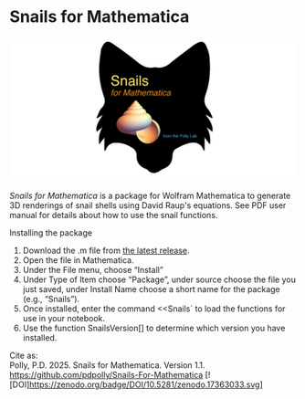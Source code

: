 # Snails for Mathematica

<img src="https://github.com/pdpolly/Snails-For-Mathematica/blob/main/SnailsIconGitHub.jpg">

<i>Snails for Mathematica</i> is a package for Wolfram Mathematica to generate 3D renderings of snail shells using David Raup's equations.  See PDF user manual for details about how to use the snail functions.

Installing the package
<ol>
<li>Download the .m file from <a href="https://github.com/pdpolly/Snails-For-Mathematica/releases/latest">the latest release</a>.</li>
<li>Open the file in Mathematica.</li>
<li>Under the File menu, choose “Install”</li>
<li>Under Type of Item choose “Package”, under source choose the file you just saved, under Install Name choose a short name for the package (e.g., “Snails”).</li>
<li>Once installed, enter the command &lt;&lt;Snails` to load the functions for use in your notebook.</li>
<li>Use the function SnailsVersion[] to determine which version you have installed.</li>
</ol>

Cite as:  
Polly, P.D.  2025.  Snails for Mathematica. Version 1.1. https://github.com/pdpolly/Snails-For-Mathematica [![DOI]https://zenodo.org/badge/DOI/10.5281/zenodo.17363033.svg]
